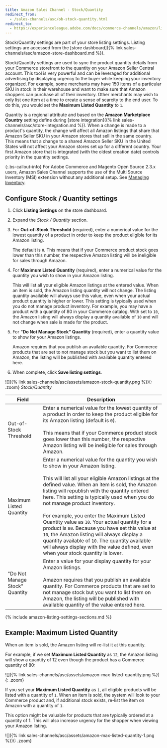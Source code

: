 ```yaml
---
title: Amazon Sales Channel - Stock/Quantity
redirect_from:
  - /sales-channels/asc/ob-stock-quantity.html
redirect_to:
  - https://experienceleague.adobe.com/docs/commerce-channels/amazon/listing-settings/stock-quantity.html
---
```


Stock/Quantity settings are part of your store listing settings. Listing settings are accessed from the [store dashboard]({% link sales-channels/asc/amazon-store-dashboard.md %}).

Stock/Quantity settings are used to sync the product quantity details from your Commerce storefront to the quantity on your Amazon Seller Central account. This tool is very powerful and can be leveraged for additional advertising by displaying urgency to the buyer while keeping your inventory organized. For example, some merchants may have 150 items of a particular SKU in stock in their warehouse and want to make sure that Amazon shoppers can purchase all of their inventory. Other merchants may wish to only list one item at a time to create a sense of scarcity to the end user. To do this, you would set the **Maximum Listed Quantity** to `1`.

Quantity is a regional attribute and based on the **Amazon Marketplace Country** setting define during [store integration]({% link sales-channels/asc/store-integration.md %}). When a change is made to a product's quantity, the change will affect all Amazon listings that share that Amazon Seller SKU in your Amazon stores that sell in the same country. This means that a change to a shared Amazon Seller SKU in the United States will not affect your Amazon stores set up for a different country. Your first Amazon store that is integrated (with the oldest creation date) controls priority in the quantity settings.

{:.bs-callout-info}
For Adobe Commerce and Magento Open Source 2.3.x users, Amazon Sales Channel supports the use of the Multi Source Inventory (MSI) extension without any additional setup. See [Managing Inventory](https://docs.magento.com/user-guide/v2.3/catalog/inventory-management.html).

## Configure Stock / Quantity settings

1. Click **Listing Settings** on the store dashboard.

1. Expand the _Stock / Quantity_ section.

1. For **Out-of-Stock Threshold** (required), enter a numerical value for the lowest quantity of a product in order to keep the product eligible for its Amazon listing.

   The default is `0`. This means that if your Commerce product stock goes lower than this number, the respective Amazon listing will be ineligible for sales through Amazon.

1. For **Maximum Listed Quantity** (required), enter a numerical value for the quantity you wish to show in your Amazon listing.

   This will list all your eligible Amazon listings at the entered value. When an item is sold, the Amazon listing quantity will not change. The listing quantity available will always use this value, even when your actual product quantity is higher or lower. This setting is typically used when you do not manage product inventory. For example, you may have a product with a quantity of 80 in your Commerce catalog. With set to `10`, the Amazon listing will always display a quantity available of `10` and will not change when sale is made for the product.

1. For **"Do Not Manage Stock" Quantity** (required), enter a quantity value to show for your Amazon listings.

   Amazon requires that you publish an available quantity. For Commerce products that are set to not manage stock but you want to list them on Amazon, the listing will be published with available quantity entered here.

1. When complete, click **Save listing settings**.

![]({% link sales-channels/asc/assets/amazon-stock-quantity.png %}){: .zoom}
_Stock/Quantity_

|Field|Description|
|---|---|
|Out-of-Stock Threshold|Enter a numerical value for the lowest quantity of a product in order to keep the product eligible for its Amazon listing (default is `0`).<br/><br/>This means that if your Commerce product stock goes lower than this number, the respective Amazon listing will be ineligible for sales through Amazon.|
|Maximum Listed Quantity|Enter a numerical value for the quantity you wish to show in your Amazon listing.<br/><br/>This will list all your eligible Amazon listings at the defined value. When an item is sold, the Amazon listing will republish with the quantity entered here. This setting is typically used when you do not manage product inventory.<br/><br/>For example, you enter the Maximum Listed Quantity value as `10`. Your actual quantity for a product is `80`. Because you have set this value at `10`, the Amazon listing will always display a quantity available of `10`. The quantity available will always display with the value defined, even when your stock quantity is lower.|
|"Do Not Manage Stock" Quantity|Enter a value for your display quantity for your Amazon listings.<br/><br/>Amazon requires that you publish an available quantity. For Commerce products that are set to not manage stock but you want to list them on Amazon, the listing will be published with available quantity of the value entered here.|

{% include amazon-listing-settings-sections.md %}

## Example: Maximum Listed Quantity

When an item is sold, the Amazon listing will re-list it at this quantity.

For example, if we set **Maximum Listed Quantity** as `12`, the Amazon listing will show a quantity of 12 even though the product has a Commerce quantity of 80:

![]({% link sales-channels/asc/assets/amazon-max-listed-quantity.png %}){: .zoom}

If you set your **Maximum Listed Quantity** as `1`, all eligible products will be listed with a quantity of `1`. When an item is sold, the system will look to your Commerce product and, if additional stock exists, re-list the item on Amazon with a quantity of `1`.

This option might be valuable for products that are typically ordered at a quantity of 1. This will also increase urgency for the shopper when viewing your Amazon listing.

![]({% link sales-channels/asc/assets/amazon-max-listed-quantity-1.png %}){: .zoom}
